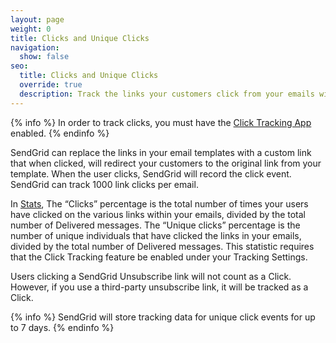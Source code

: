 ```yaml
---
layout: page
weight: 0
title: Clicks and Unique Clicks
navigation:
  show: false
seo:
  title: Clicks and Unique Clicks
  override: true
  description: Track the links your customers click from your emails with SendGrid.
---
```


{% info %}
In order to track clicks, you must have the [Click Tracking App]({{root_url}}/User_Guide/Settings/tracking.html) enabled.
{% endinfo %}

SendGrid can replace the links in your email templates with a custom link that when clicked, will redirect your customers to the original link from your template. When the user clicks, SendGrid will record the click event. SendGrid can track 1000 link clicks per email.

In [Stats]({{root_url}}/User_Guide/Delivery_Metrics/email_activity.html), The “Clicks” percentage is the total number of times your users have clicked on the various links within your emails, divided by the total number of Delivered messages. The “Unique clicks” percentage is the number of unique individuals that have clicked the links in your emails, divided by the total number of Delivered messages. This statistic requires that the Click Tracking feature be enabled under your Tracking Settings.

Users clicking a SendGrid Unsubscribe link will not count as a Click. However, if you use a third-party unsubscribe link, it will be tracked as a Click.

{% info %}
SendGrid will store tracking data for unique click events for up to 7 days.
{% endinfo %}
